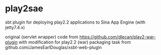 play2sae
========

sbt plugin for deploying play2.2 applications to Sina App Engine (with jetty7.4.x)

original (servlet wrapper) code from https://github.com/dlecan/play2-war-plugin with modification for play2.2
(war) packaging task from github.com/JamesEarlDouglas/xsbt-web-plugin

